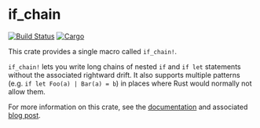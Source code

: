 # if_chain

[![Build Status](https://travis-ci.com/lambda-fairy/if_chain.svg?branch=master)](https://travis-ci.com/lambda-fairy/if_chain) [![Cargo](https://img.shields.io/crates/v/if_chain.svg)](https://crates.io/crates/if_chain)

This crate provides a single macro called `if_chain!`.

`if_chain!` lets you write long chains of nested `if` and `if let` statements without the associated rightward drift. It also supports multiple patterns (e.g. `if let Foo(a) | Bar(a) = b`) in places where Rust would normally not allow them.

For more information on this crate, see the [documentation](https://docs.rs/if_chain) and associated [blog post](https://lambda.xyz/blog/if-chain).
